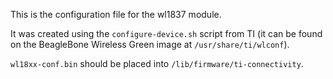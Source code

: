 This is the configuration file for the wl1837 module.

It was created using the `configure-device.sh` script from TI (it can be found
on the BeagleBone Wireless Green image at `/usr/share/ti/wlconf`).

`wl18xx-conf.bin` should be placed into `/lib/firmware/ti-connectivity`.
